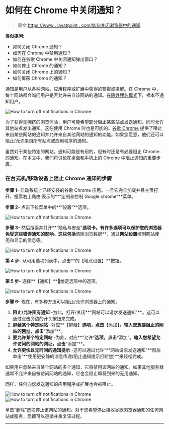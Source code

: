 # 如何在 Chrome 中关闭通知？

> 原文:[https://www . javatpoint . com/如何关闭浏览器中的通知](https://www.javatpoint.com/how-to-turn-off-notifications-in-chrome)

**类似提问:**

*   如何关闭 Chrome 通知？
*   如何在 Chrome 中禁用通知？
*   如何在谷歌 Chrome 中关闭通知弹出窗口？
*   如何停止 Chrome 的通知？
*   如何关闭 Chrome 上的通知？
*   如何屏蔽 Chrome 的通知？

通知是用户从各种网站、应用程序或扩展中获得的警报或提醒。在 Chrome 中，每个网站都会询问用户是否允许来自该网站的通知。在[隐姓埋名模式](https://www.javatpoint.com/incognito-mode)下，根本不通知用户。

![How to turn off notifications in Chrome](../Images/4aa425b8a7b77e9531504c3e3fa8461a.png)

为了获得无拥挤的浏览体验，用户可能希望部分阻止某些站点发送通知，同时允许其他站点发出通知。这在使用 Chrome 时也是可能的。[谷歌 Chrome](https://www.javatpoint.com/google-chrome) 提供了阻止来自某些网站的通知并允许来自其他网站的通知的功能。如果您愿意，他们还可以阻止/允许来自所有站点或应用程序的通知。

虽然对于某些特定的网站，通知可能是有用的，但有时还是有必要阻止 Chrome 的通知。在本文中，我们将讨论在桌面和手机上的 Chrome 中阻止通知的重要步骤。

### 在台式机/移动设备上阻止 Chrome 通知的步骤

**步骤 1-** 启动系统上已经安装的谷歌 Chrome 应用。一旦它完全加载并且主页打开，搜索右上角由⁝表示的**“定制和控制 Google chrome”**菜单。

**步骤 2-** 点击下拉菜单中的**“设置”**选项。

![How to turn off notifications in Chrome](../Images/6177069b402f60ecfe7c39440d7563b5.png)

**步骤 3-** 然后搜索并打开**“隐私与安全”**选项卡。有许多选项可以保护您的浏览器免受这些错误通知的影响。这些包括**清除浏览数据**，通过**网站设置**控制网站使用和显示的信息等。

![How to turn off notifications in Chrome](../Images/45848bf76d20390a11f64de2d025d5a3.png)

**第 4 步-** 从可用选项列表中，点击**的【地点设置】**按钮。

![How to turn off notifications in Chrome](../Images/0b2ba99445b3c2be882826209fe67a84.png)

**第 5 步-** 选择**【通知】**🔔给定选项中的选项。

![How to turn off notifications in Chrome](../Images/a811668f97d3832ac211930fcdd5e891.png)

**步骤 6-** 现在，有多种方法可以阻止/允许浏览器上的通知。

1.  **阻止/允许所有通知** -为此，打开/关闭**“网站可以请求发送通知”**。这可以通过点击旁边的开关按钮来完成。
2.  **屏蔽某个特定网站** -对应**【屏蔽】**选项，点击**【添加】**。输入您想要阻止的网站的[网址](https://www.javatpoint.com/url-full-form)，点击**“添加”**。
3.  **要允许某个特定网站** -为此，对应**“允许”**选项，点击**“添加”**。输入您希望允许访问的网站的网址，点击**“添加”**。
4.  **允许更快且无时间的通知提示** -这可以通过允许“**网站请求发送通知”**然后单击“**使用更安静的消息传递(阻止通知提示打断您)**来轻松完成。

如果用户忽略来自某个网站的多个通知，它将禁用该网站的通知。如果其他服务器通常不允许来自被访问网站的通知，它也会阻止即将到来的无用通知。

同样，任何向您发送通知的应用程序或扩展也会被阻止。

![How to turn off notifications in Chrome](../Images/81fdd6ca0ff19e29ec4174d52328ba67.png)
![How to turn off notifications in Chrome](../Images/9073d0be1365d8cfe9e9868b30605c73.png)

单击“删除”选项停止该网站的通知。对于您希望停止接收谷歌浏览器通知的任何网站或服务，您都可以遵循并重复该过程。

* * *